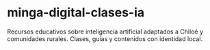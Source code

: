 # minga-digital-clases-ia
Recursos educativos sobre inteligencia artificial adaptados a Chiloé y comunidades rurales. Clases, guías y contenidos con identidad local.
